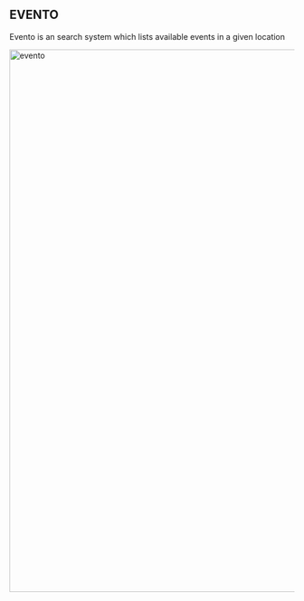 ## EVENTO

Evento is an search system which lists available events in a given location


<img width="959" alt="evento" src="https://github.com/user-attachments/assets/00dc35ef-6c03-4910-ab7e-5082b391bb79">
